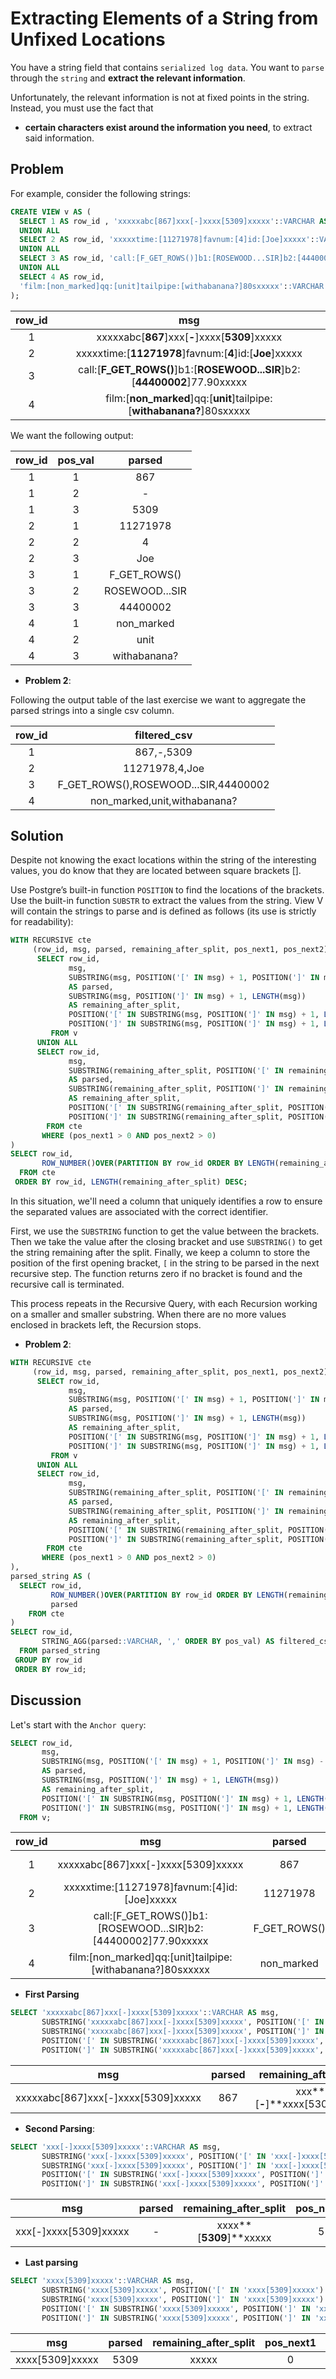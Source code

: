 # Extracting Elements of a String from Unfixed Locations

You have a string field that contains `serialized log data`. You want to `parse` through the `string` and **extract the relevant information**.

Unfortunately, the relevant information is not at fixed points in the string. Instead, you must use the fact that
- **certain characters exist around the information you need**, to extract said information.

## Problem

For example, consider the following strings:


```SQL
CREATE VIEW v AS (
  SELECT 1 AS row_id , 'xxxxxabc[867]xxx[-]xxxx[5309]xxxxx'::VARCHAR AS msg
  UNION ALL
  SELECT 2 AS row_id, 'xxxxxtime:[11271978]favnum:[4]id:[Joe]xxxxx'::VARCHAR AS msg
  UNION ALL
  SELECT 3 AS row_id, 'call:[F_GET_ROWS()]b1:[ROSEWOOD...SIR]b2:[44400002]77.90xxxxx'::VARCHAR AS msg
  UNION ALL
  SELECT 4 AS row_id,
  'film:[non_marked]qq:[unit]tailpipe:[withabanana?]80sxxxxx'::VARCHAR AS msg
);
```

|row_id |                              msg|
|:------:|:--------------------------------------------------------------:|
|      1 | xxxxxabc[**867**]xxx[**-**]xxxx[**5309**]xxxxx|
|      2 | xxxxxtime:[**11271978**]favnum:[**4**]id:[**Joe**]xxxxx|
|      3 | call:[**F_GET_ROWS()**]b1:[**ROSEWOOD...SIR**]b2:[**44400002**]77.90xxxxx|
|      4 | film:[**non_marked**]qq:[**unit**]tailpipe:[**withabanana?**]80sxxxxx|

We want the following output:

|row_id | pos_val |     parsed|
|:-----:|:-------:|:--------------:|
|     1 |       1 | 867|
|     1 |       2 | -|
|     1 |       3 | 5309|
|     2 |       1 | 11271978|
|     2 |       2 | 4|
|     2 |       3 | Joe|
|     3 |       1 | F_GET_ROWS()|
|     3 |       2 | ROSEWOOD...SIR|
|     3 |       3 | 44400002|
|     4 |       1 | non_marked|
|     4 |       2 | unit|
|     4 |       3 | withabanana?|

- **Problem 2**:

Following the output table of the last exercise we want to aggregate the parsed strings into a single csv column.

|row_id |             filtered_csv|
|:-----:|:-------------------------------------:|
|     1 | 867,-,5309|
|     2 | 11271978,4,Joe|
|     3 | F_GET_ROWS(),ROSEWOOD...SIR,44400002|
|     4 | non_marked,unit,withabanana?|

## Solution

Despite not knowing the exact locations within the string of the interesting values, you do know that they are located between square brackets [].

Use Postgre’s built-in function `POSITION` to find the locations of the brackets. Use the built-in function `SUBSTR` to extract the values from the string. View V will contain the strings to parse and is defined as follows (its use is strictly for readability):

```SQL
WITH RECURSIVE cte
     (row_id, msg, parsed, remaining_after_split, pos_next1, pos_next2) AS (
      SELECT row_id,
             msg,
             SUBSTRING(msg, POSITION('[' IN msg) + 1, POSITION(']' IN msg) - POSITION('[' IN msg)-1)
             AS parsed,
             SUBSTRING(msg, POSITION(']' IN msg) + 1, LENGTH(msg))
             AS remaining_after_split,
             POSITION('[' IN SUBSTRING(msg, POSITION(']' IN msg) + 1, LENGTH(msg))) AS pos_next1,
             POSITION(']' IN SUBSTRING(msg, POSITION(']' IN msg) + 1, LENGTH(msg))) AS pos_next2
         FROM v
      UNION ALL
      SELECT row_id,
             msg,
             SUBSTRING(remaining_after_split, POSITION('[' IN remaining_after_split) + 1, POSITION(']' IN remaining_after_split) - POSITION('[' IN remaining_after_split)-1)
             AS parsed,
             SUBSTRING(remaining_after_split, POSITION(']' IN remaining_after_split) + 1, LENGTH(remaining_after_split))
             AS remaining_after_split,
             POSITION('[' IN SUBSTRING(remaining_after_split, POSITION(']' IN remaining_after_split) + 1, LENGTH(remaining_after_split))) AS pos_next1,
             POSITION(']' IN SUBSTRING(remaining_after_split, POSITION(']' IN remaining_after_split) + 1, LENGTH(remaining_after_split))) AS pos_next2
        FROM cte
       WHERE (pos_next1 > 0 AND pos_next2 > 0)
)
SELECT row_id,
       ROW_NUMBER()OVER(PARTITION BY row_id ORDER BY LENGTH(remaining_after_split) DESC) AS pos_val, parsed
  FROM cte
 ORDER BY row_id, LENGTH(remaining_after_split) DESC;
```
In this situation, we'll need a column that uniquely identifies a row to ensure the separated values are associated with the correct identifier.

First, we use the `SUBSTRING` function to get the value between the brackets. Then we take the value after the closing bracket and use `SUBSTRING()` to get the string remaining after the split. Finally, we keep a column to store the position of the first opening bracket, `[` in the string to be parsed in the next recursive step. The function returns zero if no bracket is found and the recursive call is terminated.

This process repeats in the Recursive Query, with each Recursion working on a smaller and smaller substring. When there are no more values enclosed in brackets left, the Recursion stops.

- **Problem 2**:

```SQL
WITH RECURSIVE cte
     (row_id, msg, parsed, remaining_after_split, pos_next1, pos_next2) AS (
      SELECT row_id,
             msg,
             SUBSTRING(msg, POSITION('[' IN msg) + 1, POSITION(']' IN msg) - POSITION('[' IN msg)-1)
             AS parsed,
             SUBSTRING(msg, POSITION(']' IN msg) + 1, LENGTH(msg))
             AS remaining_after_split,
             POSITION('[' IN SUBSTRING(msg, POSITION(']' IN msg) + 1, LENGTH(msg))) AS pos_next1,
             POSITION(']' IN SUBSTRING(msg, POSITION(']' IN msg) + 1, LENGTH(msg))) AS pos_next2
         FROM v
      UNION ALL
      SELECT row_id,
             msg,
             SUBSTRING(remaining_after_split, POSITION('[' IN remaining_after_split) + 1, POSITION(']' IN remaining_after_split) - POSITION('[' IN remaining_after_split)-1)
             AS parsed,
             SUBSTRING(remaining_after_split, POSITION(']' IN remaining_after_split) + 1, LENGTH(remaining_after_split))
             AS remaining_after_split,
             POSITION('[' IN SUBSTRING(remaining_after_split, POSITION(']' IN remaining_after_split) + 1, LENGTH(remaining_after_split))) AS pos_next1,
             POSITION(']' IN SUBSTRING(remaining_after_split, POSITION(']' IN remaining_after_split) + 1, LENGTH(remaining_after_split))) AS pos_next2
        FROM cte
       WHERE (pos_next1 > 0 AND pos_next2 > 0)
),
parsed_string AS (
  SELECT row_id,
         ROW_NUMBER()OVER(PARTITION BY row_id ORDER BY LENGTH(remaining_after_split) DESC) AS pos_val,
         parsed
    FROM cte
)
SELECT row_id,
       STRING_AGG(parsed::VARCHAR, ',' ORDER BY pos_val) AS filtered_csv
  FROM parsed_string
 GROUP BY row_id
 ORDER BY row_id;
```

## Discussion

Let's start with the `Anchor query`:

```SQL
SELECT row_id,
       msg,
       SUBSTRING(msg, POSITION('[' IN msg) + 1, POSITION(']' IN msg) - POSITION('[' IN msg)-1)
       AS parsed,
       SUBSTRING(msg, POSITION(']' IN msg) + 1, LENGTH(msg))
       AS remaining_after_split,
       POSITION('[' IN SUBSTRING(msg, POSITION(']' IN msg) + 1, LENGTH(msg))) AS pos_next1,
       POSITION(']' IN SUBSTRING(msg, POSITION(']' IN msg) + 1, LENGTH(msg))) AS pos_next2
  FROM v;
```

|row_id |                              msg                              |    parsed    |           remaining_after_split            | pos_next1| pos_next2|
|:--------:|:---------------------------------------------------------------:|:--------------:|:--------------------------------------------:|:---------:|:---:|
|1 | xxxxxabc[867]xxx[-]xxxx[5309]xxxxx                            | 867          | xxx**[**-**]**xxxx[5309]xxxxx|                   4   |       6 |
|2 | xxxxxtime:[11271978]favnum:[4]id:[Joe]xxxxx                   | 11271978     | favnum:**[**4**]**id:[Joe]xxxxx                    |        8| 10 |
|3 | call:[F_GET_ROWS()]b1:[ROSEWOOD...SIR]b2:[44400002]77.90xxxxx | F_GET_ROWS() | b1:**[**ROSEWOOD...SIR**]**b2:[44400002]77.90xxxxx |        4| 19 |
|4 | film:[non_marked]qq:[unit]tailpipe:[withabanana?]80sxxxxx     | non_marked   | qq:**[**unit**]**tailpipe:[withabanana?]80sxxxxx   |        4| 9|

- **First Parsing**

```SQL
SELECT 'xxxxxabc[867]xxx[-]xxxx[5309]xxxxx'::VARCHAR AS msg,
       SUBSTRING('xxxxxabc[867]xxx[-]xxxx[5309]xxxxx', POSITION('[' IN 'xxxxxabc[867]xxx[-]xxxx[5309]xxxxx') + 1, POSITION(']' IN 'xxxxxabc[867]xxx[-]xxxx[5309]xxxxx') - POSITION('[' IN 'xxxxxabc[867]xxx[-]xxxx[5309]xxxxx')-1) AS parsed,
       SUBSTRING('xxxxxabc[867]xxx[-]xxxx[5309]xxxxx', POSITION(']' IN 'xxxxxabc[867]xxx[-]xxxx[5309]xxxxx') + 1, LENGTH('xxxxxabc[867]xxx[-]xxxx[5309]xxxxx')) AS remaining_after_split,
       POSITION('[' IN SUBSTRING('xxxxxabc[867]xxx[-]xxxx[5309]xxxxx', POSITION(']' IN 'xxxxxabc[867]xxx[-]xxxx[5309]xxxxx') + 1, LENGTH('xxxxxabc[867]xxx[-]xxxx[5309]xxxxx'))) AS pos_next1,
       POSITION(']' IN SUBSTRING('xxxxxabc[867]xxx[-]xxxx[5309]xxxxx', POSITION(']' IN 'xxxxxabc[867]xxx[-]xxxx[5309]xxxxx') + 1, LENGTH('xxxxxabc[867]xxx[-]xxxx[5309]xxxxx'))) AS pos_next2;
```

|msg                 | parsed | remaining_after_split | pos_next_1| pos_next2|
|:---------------------------------:|:------:|:---------------------:|:-------:|:--:|
|xxxxxabc[867]xxx[-]xxxx[5309]xxxxx | 867    | xxx**[**-**]**xxxx[5309]xxxxx |        4|6|


- **Second Parsing**:

```SQL
SELECT 'xxx[-]xxxx[5309]xxxxx'::VARCHAR AS msg,
       SUBSTRING('xxx[-]xxxx[5309]xxxxx', POSITION('[' IN 'xxx[-]xxxx[5309]xxxxx') + 1, POSITION(']' IN 'xxx[-]xxxx[5309]xxxxx') - POSITION('[' IN 'xxx[-]xxxx[5309]xxxxx')-1) AS parsed,
       SUBSTRING('xxx[-]xxxx[5309]xxxxx', POSITION(']' IN 'xxx[-]xxxx[5309]xxxxx') + 1, LENGTH('xxx[-]xxxx[5309]xxxxx')) AS remaining_after_split,
       POSITION('[' IN SUBSTRING('xxx[-]xxxx[5309]xxxxx', POSITION(']' IN 'xxx[-]xxxx[5309]xxxxx') + 1, LENGTH('xxx[-]xxxx[5309]xxxxx'))) AS pos_next1,
       POSITION(']' IN SUBSTRING('xxx[-]xxxx[5309]xxxxx', POSITION(']' IN 'xxx[-]xxxx[5309]xxxxx') + 1, LENGTH('xxx[-]xxxx[5309]xxxxx'))) AS pos_next2;
```

|msg          | parsed | remaining_after_split | pos_next1| pos_next2|
|:---------------------:|:-------:|:---------------------:|:---------:|:---:|
|xxx[-]xxxx[5309]xxxxx | -      | xxxx**[**5309**]**xxxxx       |        5| 10|

- **Last parsing**

```SQL
SELECT 'xxxx[5309]xxxxx'::VARCHAR AS msg,
       SUBSTRING('xxxx[5309]xxxxx', POSITION('[' IN 'xxxx[5309]xxxxx') + 1, POSITION(']' IN 'xxxx[5309]xxxxx') - POSITION('[' IN 'xxxx[5309]xxxxx')-1) AS parsed,
       SUBSTRING('xxxx[5309]xxxxx', POSITION(']' IN 'xxxx[5309]xxxxx') + 1, LENGTH('xxxx[5309]xxxxx')) AS remaining_after_split,
       POSITION('[' IN SUBSTRING('xxxx[5309]xxxxx', POSITION(']' IN 'xxxx[5309]xxxxx') + 1, LENGTH('xxxx[5309]xxxxx'))) AS pos_next1,
       POSITION(']' IN SUBSTRING('xxxx[5309]xxxxx', POSITION(']' IN 'xxxx[5309]xxxxx') + 1, LENGTH('xxxx[5309]xxxxx'))) AS pos_next2;
```

|msg       | parsed | remaining_after_split | pos_next1| pos_nex2|
|:--------------:|:------:|:---------------------:|:-------:|:---:|
|xxxx[5309]xxxxx | 5309   | xxxxx                 |        0|0|
